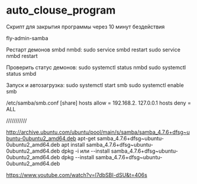 # auto_clouse_program
Скрипт для закрытия программы через 10 минут бездействия

fly-admin-samba

Рестарт демонов smbd nmbd:
sudo service smbd restart
sudo service nmbd restart

Проверить статус демонов:
sudo systemctl status nmbd
sudo systemctl status smbd

Запуск и автозагрузка:
sudo systemctl start smb
sudo systemctl enable smb

/etc/samba/smb.conf
 [share]
     hosts allow = 192.168.2. 127.0.0.1
     hosts deny  = ALL



///////////



http://archive.ubuntu.com/ubuntu/pool/main/s/samba/samba_4.7.6+dfsg~ubuntu-0ubuntu2_amd64.deb
apt-get samba_4.7.6+dfsg~ubuntu-0ubuntu2_amd64.deb
apt install samba_4.7.6+dfsg~ubuntu-0ubuntu2_amd64.deb
dpkg -i или --install samba_4.7.6+dfsg~ubuntu-0ubuntu2_amd64.deb
dpkg --install samba_4.7.6+dfsg~ubuntu-0ubuntu2_amd64.deb

https://www.youtube.com/watch?v=l7dbSBI-dSU&t=406s


